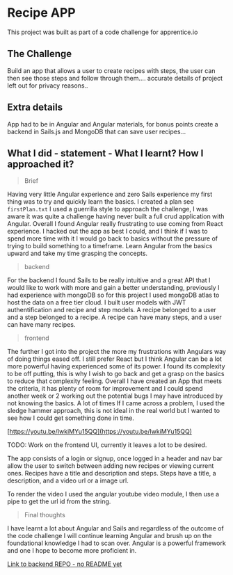 # Recipe APP

This project was built as part of a code challenge for apprentice.io

## The Challenge

Build an app that allows a user to create recipes with steps, the user can then see those steps and follow through them....
accurate details of project left out for privacy reasons..

## Extra details

App had to be in Angular and Angular materials, for bonus points create a backend in Sails.js and MongoDB that can save user recipes...


## What I did - statement - What I learnt? How I approached it?

>Brief

Having very little Angular experience and zero Sails experience my first thing was to try and quickly learn the basics.
I created a plan see `firstPlan.txt`
I used a guerrilla style to approach the challenge, I was aware it was quite a challenge having never built a full crud application with Angular. Overall I found Angular really frustrating to use coming from React experience. I hacked out the app as best I could, and I think if I was to spend more time with it I would go back to basics without the pressure of trying to build something to a timeframe. Learn Angular from the basics upward and take my time grasping the concepts.

> backend

For the backend I found Sails to be really intuitive and a great API that I would like to work with more and gain a better understanding, previously I had experience with mongoDB so for this project I used mongoDB atlas to host the data on a free tier cloud. I built user models with JWT authentification and recipe and step models. 
A recipe belonged to a user and a step belonged to a recipe. A recipe can have many steps, and a user can have many recipes.

> frontend

The further I got into the project the more my frustrations with Angulars way of doing things eased off. I still prefer React but I think Angular can be a lot more powerful having experienced some of its power. I found its complexity to be off putting, this is why I wish to go back and get a grasp on the basics to reduce that complexity feeling. 
Overall I have created an App that meets the criteria, it has plenty of room for improvement and I could spend another week or 2 working out the potential bugs I may have introduced by not knowing the basics. A lot of times If I came across a problem, I used the sledge hammer approach, this is not ideal in the real world but I wanted to see how I could get something done in time. 

[https://youtu.be/IwkiMYu15QQ](https://youtu.be/IwkiMYu15QQ)

TODO: Work on the frontend UI, currently it leaves a lot to be desired.

The app consists of a login or signup, once logged in a header and nav bar allow the user to switch between adding new recipes or viewing current ones. 
Recipes have a title and description and steps.
Steps have a title, a description, and a video url or a image url.

To render the video I used the angular youtube video module, I then use a pipe to get the url id from the string. 

>Final thoughts


I have learnt a lot about Angular and Sails and regardless of the outcome of the code challenge I will continue learning Angular and brush up on the foundational knowledge I had to scan over. Angular is a powerful framework and one I hope to become more proficient in. 

[Link to backend REPO - no README yet](https://github.com/WSINTRA/sails_apprentice.io)
